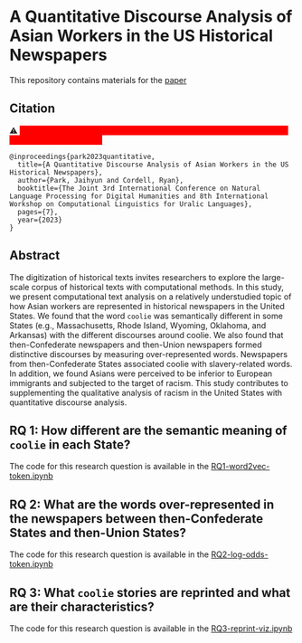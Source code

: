 # A Quantitative Discourse Analysis of Asian Workers in the US Historical Newspapers
This repository contains materials for the [paper](https://arxiv.org/abs/2402.02572)

## Citation

:warning:
<mark style='background-color:red'>
<span style='color:red'>
*Warning: This paper contains examples of offensive language targeting marginalized population.*
</span>
</mark>

```
@inproceedings{park2023quantitative,
  title={A Quantitative Discourse Analysis of Asian Workers in the US Historical Newspapers},
  author={Park, Jaihyun and Cordell, Ryan},
  booktitle={The Joint 3rd International Conference on Natural Language Processing for Digital Humanities and 8th International Workshop on Computational Linguistics for Uralic Languages},
  pages={7},
  year={2023}
}
```
## Abstract
The digitization of historical texts invites researchers to explore the large-scale corpus of historical texts with computational methods. In this study, we present computational text analysis on a relatively understudied topic of how Asian workers are represented in historical newspapers in the United States. We found that the word ``coolie`` was semantically different in some States (e.g., Massachusetts, Rhode Island, Wyoming, Oklahoma, and Arkansas) with the different discourses around coolie. We also found that then-Confederate newspapers and then-Union newspapers formed distinctive discourses by measuring over-represented words. Newspapers from then-Confederate States associated coolie with slavery-related words. In addition, we found Asians were perceived to be inferior to European immigrants and subjected to the target of racism. This study contributes to supplementing the qualitative analysis of racism in the United States with quantitative discourse analysis.

## RQ 1: How different are the semantic meaning of ``coolie`` in each State?
The code for this research question is available in the [RQ1-word2vec-token.ipynb]()

## RQ 2: What are the words over-represented in the newspapers between then-Confederate States and then-Union States?
The code for this research question is available in the [RQ2-log-odds-token.ipynb]()

## RQ 3: What ``coolie`` stories are reprinted and what are their characteristics?
The code for this research question is available in the [RQ3-reprint-viz.ipynb]()
